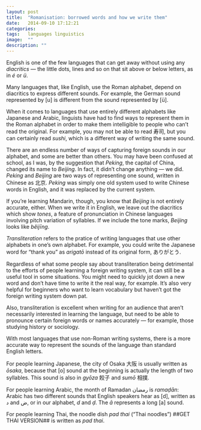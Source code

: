 ```yaml
---
layout: post
title:  "Romanisation: borrowed words and how we write them"
date:   2014-09-10 17:12:21
categories:
tags:   languages linguistics
image:  ""
description: ""
---
```


English is one of the few languages that can get away without using any <i>diacritics</i> &mdash; the little dots, lines and so on that sit above or below letters, as in *é* or *ü*.

Many languages that, like English, use the Roman alphabet, depend on diacritics to express different sounds. For example, the German sound represented by [u] is different from the sound represented by [ü].

When it comes to languages that use entirely different alphabets like Japanese and Arabic, linguists have had to find ways to represent them in the Roman alphabet in order to make them intelligible to people who can’t read the original. For example, you may not be able to read 寿司, but you can certainly read *sushi*, which is a different way of writing the same sound.

There are an endless number of ways of capturing foreign sounds in our alphabet, and some are better than others. You may have been confused at school, as I was, by the suggestion that *Peking*, the capital of China, changed its name to *Beijing*. In fact, it didn’t change anything &mdash; we did. *Peking* and *Beijing* are two ways of representing one sound, written in Chinese as 北京. *Peking* was simply one old system used to write Chinese words in English, and it was replaced by the current system.

If you’re learning Mandarin, though, you know that *Beijing* is not entirely accurate, either. When we write it in English, we leave out the diacritics which show *tones*, a feature of pronunciation in Chinese languages involving pitch variation of syllables. If we include the tone marks, *Beijing* looks like *běijīng*.

*Transliteration* refers to the pratice of writing languages that use other alphabets in one’s own alphabet. For example, you could write the Japanese word for “thank you” as *arigatō* instead of its original form, ありがとう.

Regardless of what some people say about transliteration being detrimental to the efforts of people learning a foreign writing system, it can still be a useful tool in some situations. You might need to quickly jot down a new word and don’t have time to write it the real way, for example. It’s also very helpful for beginners who want to learn vocabulary but haven’t got the foreign writing system down pat.

Also, transliteration is excellent when writing for an audience that aren’t necessarily interested in learning the language, but need to be able to pronounce certain foreign words or names accurately — for example, those studying history or sociology.



With most languages that use non-Roman writing systems, there is a more accurate way to represent the sounds of the language than standard English letters.

For people learning Japanese, the city of Osaka 大阪 is usually written as *ōsaka*, because that [o] sound at the beginning is actually the length of two syllables. This sound is also in *gyōza* 餃子 and *sumō* 相撲.

For people learning Arabic, the month of Ramadan رمضان is *ramaḍān*: Arabic has two different sounds that English speakers hear as [d], written as د and ض, or in our alphabet, *d* and *ḍ*. The *ā* represents a long [a] sound.

For people learning Thai, the noodle dish *pad thai* (“Thai noodles”) ##GET THAI VERSION## is written as *pad thai*.

